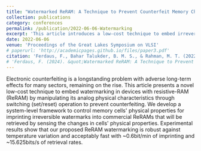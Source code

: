 ```yaml
---
title: "Watermarked ReRAM: A Technique to Prevent Counterfeit Memory Chips"
collection: publications
category: conferences
permalink: /publication/2022-06-06-Watermarking
excerpt: 'This article introduces a low-cost technique to embed irreversible watermarks in devices with resistive-RAM (ReRAM) by manipulating its analog physical properties to prevent counterfeiting.'
date: 2022-06-06
venue: 'Proceedings of the Great Lakes Symposium on VLSI'
# paperurl: 'http://academicpages.github.io/files/paper3.pdf'
citation: 'Ferdaus, F., Bahar Talukder, B. M. S., & Rahman, M. T. (2022, June). &quot;Watermarked ReRAM: A technique to prevent counterfeit memory chips.&quot; <i>In Proceedings of the Great Lakes Symposium on VLSI</i> 2022 (pp. 21-26).'
# 'Ferdaus, F. (2024). &quot;Watermarked ReRAM: A Technique to Prevent Counterfeit Memory Chips.&quot; <i>Proceedings of the Great Lakes Symposium on VLSI</i>. 1(3).'
---
```


Electronic counterfeiting is a longstanding problem with adverse long-term effects for many sectors, remaining on the rise. This article presents a novel low-cost technique to embed watermarking in devices with resistive-RAM (ReRAM) by manipulating its analog physical characteristics through switching (set/reset) operation to prevent counterfeiting. We develop a system-level framework to control memory cells' physical properties for imprinting irreversible watermarks into commercial ReRAMs that will be retrieved by sensing the changes in cells' physical properties. Experimental results show that our proposed ReRAM watermarking is robust against temperature variation and acceptably fast with ~0.6bit/min of imprinting and ~15.625bits/s of retrieval rates.
<!--The contents above will be part of a list of publications, if the user clicks the link for the publication than the contents of section will be rendered as a full page, allowing you to provide more information about the paper for the reader. When publications are displayed as a single page, the contents of the above "citation" field will automatically be included below this section in a smaller font.-->
